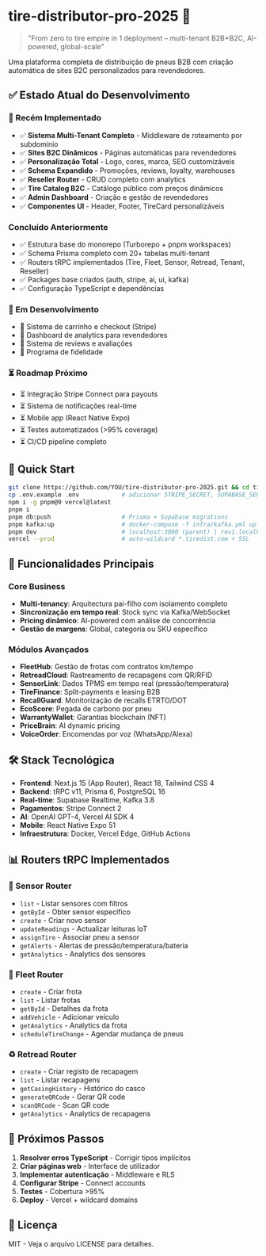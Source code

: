 # tire-distributor-pro-2025 🚗

> "From zero to tire empire in 1 deployment – multi-tenant B2B+B2C, AI-powered, global-scale"

Uma plataforma completa de distribuição de pneus B2B com criação automática de sites B2C personalizados para revendedores.

## ✅ Estado Atual do Desenvolvimento

### 🎉 Recém Implementado
- ✅ **Sistema Multi-Tenant Completo** - Middleware de roteamento por subdomínio
- ✅ **Sites B2C Dinâmicos** - Páginas automáticas para revendedores
- ✅ **Personalização Total** - Logo, cores, marca, SEO customizáveis
- ✅ **Schema Expandido** - Promoções, reviews, loyalty, warehouses
- ✅ **Reseller Router** - CRUD completo com analytics
- ✅ **Tire Catalog B2C** - Catálogo público com preços dinâmicos
- ✅ **Admin Dashboard** - Criação e gestão de revendedores
- ✅ **Componentes UI** - Header, Footer, TireCard personalizáveis

### Concluído Anteriormente
- ✅ Estrutura base do monorepo (Turborepo + pnpm workspaces)
- ✅ Schema Prisma completo com 20+ tabelas multi-tenant
- ✅ Routers tRPC implementados (Tire, Fleet, Sensor, Retread, Tenant, Reseller)
- ✅ Packages base criados (auth, stripe, ai, ui, kafka)
- ✅ Configuração TypeScript e dependências

### 🚧 Em Desenvolvimento
- 🔄 Sistema de carrinho e checkout (Stripe)
- 🔄 Dashboard de analytics para revendedores
- 🔄 Sistema de reviews e avaliações
- 🔄 Programa de fidelidade

### ⏳ Roadmap Próximo
- ⏳ Integração Stripe Connect para payouts
- ⏳ Sistema de notificações real-time
- ⏳ Mobile app (React Native Expo)
- ⏳ Testes automatizados (>95% coverage)
- ⏳ CI/CD pipeline completo

## 🚀 Quick Start

```bash
git clone https://github.com/YOU/tire-distributor-pro-2025.git && cd tire-distributor-pro-2025
cp .env.example .env            # adicionar STRIPE_SECRET, SUPABASE_SERVICE_ROLE, KAFKA_URI
npm i -g pnpm@9 vercel@latest
pnpm i
pnpm db:push                    # Prisma + Supabase migrations
pnpm kafka:up                   # docker-compose -f infra/kafka.yml up -d
pnpm dev                        # localhost:3000 (parent) | rev1.localhost:3000 (child)
vercel --prod                   # auto-wildcard *.tiredist.com + SSL
```

## 🚀 Funcionalidades Principais

### Core Business
- **Multi-tenancy**: Arquitectura pai-filho com isolamento completo
- **Sincronização em tempo real**: Stock sync via Kafka/WebSocket
- **Pricing dinâmico**: AI-powered com análise de concorrência
- **Gestão de margens**: Global, categoria ou SKU específico

### Módulos Avançados
- **FleetHub**: Gestão de frotas com contratos km/tempo
- **RetreadCloud**: Rastreamento de recapagens com QR/RFID
- **SensorLink**: Dados TPMS em tempo real (pressão/temperatura)
- **TireFinance**: Split-payments e leasing B2B
- **RecallGuard**: Monitorização de recalls ETRTO/DOT
- **EcoScore**: Pegada de carbono por pneu
- **WarrantyWallet**: Garantias blockchain (NFT)
- **PriceBrain**: AI dynamic pricing
- **VoiceOrder**: Encomendas por voz (WhatsApp/Alexa)

## 🛠 Stack Tecnológica

- **Frontend**: Next.js 15 (App Router), React 18, Tailwind CSS 4
- **Backend**: tRPC v11, Prisma 6, PostgreSQL 16
- **Real-time**: Supabase Realtime, Kafka 3.8
- **Pagamentos**: Stripe Connect 2
- **AI**: OpenAI GPT-4, Vercel AI SDK 4
- **Mobile**: React Native Expo 51
- **Infraestrutura**: Docker, Vercel Edge, GitHub Actions

## 📊 Routers tRPC Implementados

### 🔧 Sensor Router
- `list` - Listar sensores com filtros
- `getById` - Obter sensor específico
- `create` - Criar novo sensor
- `updateReadings` - Actualizar leituras IoT
- `assignTire` - Associar pneu a sensor
- `getAlerts` - Alertas de pressão/temperatura/bateria
- `getAnalytics` - Analytics dos sensores

### 🚛 Fleet Router
- `create` - Criar frota
- `list` - Listar frotas
- `getById` - Detalhes da frota
- `addVehicle` - Adicionar veículo
- `getAnalytics` - Analytics da frota
- `scheduleTireChange` - Agendar mudança de pneus

### ♻️ Retread Router
- `create` - Criar registo de recapagem
- `list` - Listar recapagens
- `getCasingHistory` - Histórico do casco
- `generateQRCode` - Gerar QR code
- `scanQRCode` - Scan QR code
- `getAnalytics` - Analytics de recapagens

## 🔄 Próximos Passos

1. **Resolver erros TypeScript** - Corrigir tipos implícitos
2. **Criar páginas web** - Interface de utilizador
3. **Implementar autenticação** - Middleware e RLS
4. **Configurar Stripe** - Connect accounts
5. **Testes** - Cobertura >95%
6. **Deploy** - Vercel + wildcard domains

## 📝 Licença

MIT - Veja o arquivo LICENSE para detalhes.
